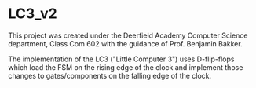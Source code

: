 # LC3_v2

This project was created under the Deerfield Academy Computer Science department, Class Com 602 
with the guidance of Prof. Benjamin Bakker.

The implementation of the LC3 ("Little Computer 3") uses D-flip-flops which load the FSM on the rising 
edge of the clock and implement those changes to gates/components on the falling edge of the clock.
